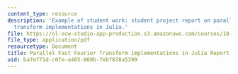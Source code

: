```yaml
---
content_type: resource
description: 'Example of student work: student project report on parallel fast Fourier
  transform implementations in Julia.'
file: https://ol-ocw-studio-app-production.s3.amazonaws.com/courses/18-337j-parallel-computing-fall-2011/ba7ef71dc0fea405860b7ebf878a5399_MIT18_337JF11_FFT_rpt.pdf
file_type: application/pdf
resourcetype: Document
title: Parallel Fast Fourier Transform implementations in Julia Report
uid: ba7ef71d-c0fe-a405-860b-7ebf878a5399
---
```

